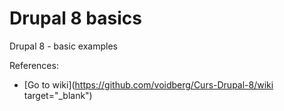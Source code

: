 # Drupal 8 basics
Drupal 8 - basic examples

References:
* [Go to wiki](https://github.com/voidberg/Curs-Drupal-8/wiki target="_blank")
